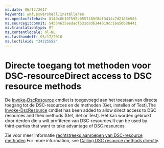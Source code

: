 ```yaml
---
ms.date: 06/12/2017
keywords: wmf,powershell,installeren
ms.openlocfilehash: 8149c8b107592c0557389f8ef3414c7d2183e586
ms.sourcegitcommit: 54534635eedacf531d8d6344019dc16a50b8b441
ms.translationtype: MT
ms.contentlocale: nl-NL
ms.lasthandoff: 05/17/2018
ms.locfileid: "34225552"
---
```

# <a name="direct-access-to-dsc-resource-methods"></a><span data-ttu-id="34a29-102">Directe toegang tot methoden voor DSC-resource</span><span class="sxs-lookup"><span data-stu-id="34a29-102">Direct access to DSC resource methods</span></span>


<span data-ttu-id="34a29-103">De [Invoke-DscResource](https://technet.microsoft.com/library/mt517869.aspx) cmdlet is toegevoegd aan het toestaan van directe toegang tot de DSC-resources en de methoden (Get, instellen of Test).</span><span class="sxs-lookup"><span data-stu-id="34a29-103">The [Invoke-DscResource](https://technet.microsoft.com/library/mt517869.aspx) cmdlet has been added to allow direct access to DSC resources and their methods (Get, Set or Test).</span></span> <span data-ttu-id="34a29-104">Het kan worden gebruikt door derden die u wilt profiteren van DSC-resources.</span><span class="sxs-lookup"><span data-stu-id="34a29-104">It can be used by third-parties that want to take advantage of DSC resources.</span></span>

<span data-ttu-id="34a29-105">Zie voor meer informatie [rechtstreeks aanroepen van DSC-resource methoden](https://msdn.microsoft.com/powershell/dsc/directcallresource).</span><span class="sxs-lookup"><span data-stu-id="34a29-105">For more information, see [Calling DSC resource methods directly](https://msdn.microsoft.com/powershell/dsc/directcallresource).</span></span>
